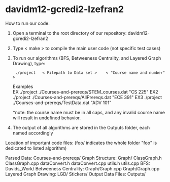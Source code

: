 # davidm12-gcredi2-lzefran2

How to run our code:

1) Open a terminal to the root directory of our repository: davidm12-gcredi2-lzefran2
2) Type < make > to compile the main user code (not specific test cases)
3) To run our algorithms (BFS, Betweeness Centrality, and Layered Graph Drawing), type:
        
        ./project   < Filepath to Data set >    < "Course name and number" >
    
    Examples    
    EX  ./project ./Courses-and-prereqs/STEM_courses.dat "CS 225"
    EX2 ./project ./Courses-and-prereqs/AllPrereqs.dat "ECE 391"
    EX3 ./project ./Courses-and-prereqs/TestData.dat "ADV 101"

    *note: the course name must be in all caps, and any invalid course name will result
            in undefined behavior.

4) The output of all algorithms are stored in the Outputs folder, each named accordingly




Location of important code files:       (foo/  indicates the whole folder "foo" is dedicated to listed algorithm)

Parsed Data:
    Courses-and-prereqs/
Graph Structure:
    Graph/
    ClassGraph.h
    ClassGraph.cpp
    dataConvert.h
    dataConvert.cpp
    utils.h
    utils.cpp
BFS:
    Davids_Work/
Betweeness Centrality:
    Graph/Graph.cpp
    Graph/Graph.cpp
Layered Graph Drawing:
    LGD/
    Stickers/
Output Data Files:
    Outputs/

